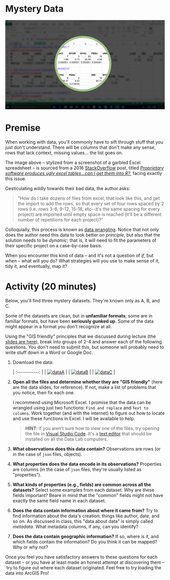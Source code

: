 # Mystery Data

![Mystery](images/mystery2.png)

# Premise

When working with data, you'll commonly have to sift through stuff that you just don't understand. There will be columns that don't make any sense, rows that lack context, missing values... the list goes on.

The image above – stylized from a screenshot of a garbled Excel spreadsheet – is sourced from a 2016 [StackOverflow](https://en.wikipedia.org/wiki/Stack_Overflow) post, titled [*Proprietary software produces ugly excel tables...can I get them into R?*](https://stackoverflow.com/questions/39213554/proprietary-software-produces-ugly-excel-tables-can-i-get-them-into-r), facing exactly this issue.

Gesticulating wildly towards their bad data, the author asks:

> "How do I take dozens of files from excel, that look like this, and get the import to add the rows, so that every set of four rows spaced by 2 rows (i.e. rows 3-6, 9-12, 15-18, etc--it's the same spacing for every project) are imported until empty space is reached (it'll be a different number of repetitions for each project)?"

Colloquially, this process is known as [data wrangling](https://en.wikipedia.org/wiki/Data_wrangling). Notice that not only does the author need this data to look better *on principle*, but also that the solution needs to be *dynamic*; that is, it will need to fit the parameters of their specific project on a case-by-case basis.

When you encounter this kind of data – and it's not a question of *if*, but *when* – what will you do? What strategies will you use to make sense of it, tidy it, and eventually, map it?

# Activity (20 minutes)

Below, you'll find three mystery datasets. They're known only as A, B, and C.

Some of the datasets are clean, but in **unfamiliar formats**; some are in familiar formats, but have been **seriously gunked up**. Some of the data might appear in a format you don't recognize at all.

Using the "GIS friendly" principles that we discussed during lecture (the [slides are here](https://docs.google.com/presentation/d/1vhwdn8TYEQkoMMkbJwlRDE9f1fo2gRBQlPZQwoFXbdc/edit#slide=id.p)), break into groups of 2-4 and answer each of the following questions. You don't need to submit this, but someone will probably need to write stuff down in a Word or Google Doc.

1. Download the data:

   | :-----------: |
   | [![dataA]][a] |
   | [![dataB]][b] |
   | [![dataC]][c] |

2. **Open all the files and determine whether they are "GIS friendly"** (here are the data slides, for reference). If not, make a list of problems that you notice, then fix each one.

   I recommend using Microsoft Excel. I promise that the data can be wrangled using just two functions: `Find and replace` and `Text to columns`. Work together (and with the internet) to figure out how to locate and use these functions in Excel. I will be available to help.

   > **HINT:** if you aren't sure how to view one of the files, try opening the file in [Visual Studio Code](https://code.visualstudio.com/). It's a [text editor](https://en.wikipedia.org/wiki/Text_editor) that should be installed on all the Data Lab computers.

3. **What observations does this data contain?** Observations are rows (or in the case of `json` files, objects).
4. **What properties does the data encode in its observations?** Properties are columns (in the case of `json` files, they're usually listed as "properties").
5. **What kinds of properties (e.g., fields) are common across all the datasets?** Select some examples from each dataset. Why are these fields important? Beare in mind that the "common" fields might not have exactly the same field name in each dataset.
6. **Does the data contain information about where it came from?** Try to find information about the data's creation: things like author, date, and so on. As discussed in class, this "data about data" is simply called *metadata*. What metadata columns, if any, can you identify?
7. **Does the data contain geographic information?** If so, where is it, and which fields contain the information? Do you think it can be mapped? Why or why not?

Once you feel you have satisfactory answers to these questions for each dataset – or you have at least made an honest attempt at discovering them – try to figure out where each dataset originated. Feel free to try loading the data into ArcGIS Pro!

<!-------------------------------------[ Links ]
---------------------------------------->

[a]: https://github.com/itspangler/geospatial-humanities-s2024/raw/main/week/03_data/activity/data/a.xls
[b]: https://github.com/itspangler/geospatial-humanities-s2024/raw/main/week/03_data/activity/data/b.csv
[c]: https://github.com/itspangler/geospatial-humanities-s2024/raw/main/week/03_data/activity/data/d.json.zip

<!---------------------------------[ Buttons ]--------------------------------->

[dataa]: https://img.shields.io/badge/get_Data_A-red?style=for-the-badge
[datab]: https://img.shields.io/badge/get_Data_B-blue?style=for-the-badge
[datac]: https://img.shields.io/badge/get_Data_C-yellow?style=for-the-badge
